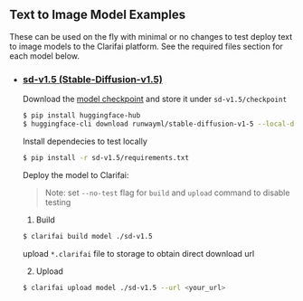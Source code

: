 ## Text to Image Model Examples

These can be used on the fly with minimal or no changes to test deploy text to image models to the Clarifai platform. See the required files section for each model below.

* ### [sd-v1.5 (Stable-Diffusion-v1.5)](./sd-v1.5/)

	Download the [model checkpoint](https://huggingface.co/runwayml/stable-diffusion-v1-5/tree/main) and store it under `sd-v1.5/checkpoint`
	
	```bash
	$ pip install huggingface-hub
	$ huggingface-cli download runwayml/stable-diffusion-v1-5 --local-dir sd-v1.5/checkpoint --local-dir-use-symlinks False --exclude *.safetensors *.non_ema.bin *.fp16.bin *.ckpt
	```
	
	Install dependecies to test locally

	```bash
	$ pip install -r sd-v1.5/requirements.txt
	```
	
	Deploy the model to Clarifai:
	
	>Note: set `--no-test` flag for `build` and `upload` command to disable testing

	1. Build

	```bash
	$ clarifai build model ./sd-v1.5
	```
	
	upload `*.clarifai` file to storage to obtain direct download url

	2. Upload

	```bash
	$ clarifai upload model ./sd-v1.5 --url <your_url> 
	```
